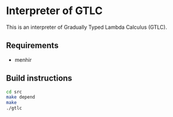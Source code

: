 # Interpreter of GTLC

This is an interpreter of Gradually Typed Lambda Calculus (GTLC).

## Requirements

- menhir

## Build instructions

```sh
cd src
make depend
make
./gtlc
```
